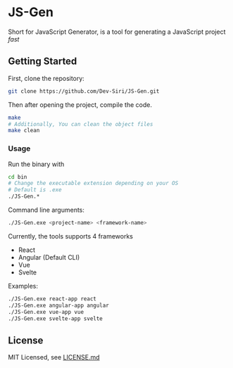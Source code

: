 # JS-Gen

Short for JavaScript Generator, is a tool for generating a JavaScript project *fast*

## Getting Started
First, clone the repository:
```sh
git clone https://github.com/Dev-Siri/JS-Gen.git
```
Then after opening the project, compile the code.
```sh
make
# Additionally, You can clean the object files
make clean
```
### Usage

Run the binary with
```sh
cd bin
# Change the executable extension depending on your OS
# Default is .exe
./JS-Gen.*
```

Command line arguments:

```sh
./JS-Gen.exe <project-name> <framework-name>
```

Currently, the tools supports 4 frameworks
- React
- Angular (Default CLI)
- Vue
- Svelte

Examples:
```sh
./JS-Gen.exe react-app react
./JS-Gen.exe angular-app angular
./JS-Gen.exe vue-app vue
./JS-Gen.exe svelte-app svelte
```

## License

MIT Licensed, see <a href="LICENSE.md">LICENSE.md</a>
